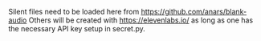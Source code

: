 Silent files need to be loaded here from https://github.com/anars/blank-audio
Others will be created with https://elevenlabs.io/ as long as one has the necessary API key setup in secret.py.